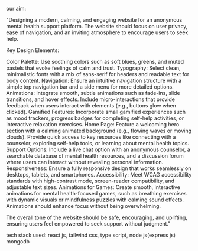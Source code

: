 our aim:

"Designing a modern, calming, and engaging website for an anonymous mental health support platform. The website should focus on user privacy, ease of navigation, and an inviting atmosphere to encourage users to seek help.

Key Design Elements:

Color Palette: Use soothing colors such as soft blues, greens, and muted pastels that evoke feelings of calm and trust.
Typography: Select clean, minimalistic fonts with a mix of sans-serif for headers and readable text for body content.
Navigation: Ensure an intuitive navigation structure with a simple top navigation bar and a side menu for more detailed options.
Animations: Integrate smooth, subtle animations such as fade-ins, slide transitions, and hover effects. Include micro-interactions that provide feedback when users interact with elements (e.g., buttons glow when clicked).
Gamified Features: Incorporate small gamified experiences such as mood trackers, progress badges for completing self-help activities, or interactive relaxation exercises.
Home Page: Feature a welcoming hero section with a calming animated background (e.g., flowing waves or moving clouds). Provide quick access to key resources like connecting with a counselor, exploring self-help tools, or learning about mental health topics.
Support Options: Include a live chat option with an anonymous counselor, a searchable database of mental health resources, and a discussion forum where users can interact without revealing personal information.
Responsiveness: Ensure a fully responsive design that works seamlessly on desktops, tablets, and smartphones.
Accessibility: Meet WCAG accessibility standards with high-contrast mode, screen-reader compatibility, and adjustable text sizes.
Animations for Games: Create smooth, interactive animations for mental health-focused games, such as breathing exercises with dynamic visuals or mindfulness puzzles with calming sound effects. Animations should enhance focus without being overwhelming.

The overall tone of the website should be safe, encouraging, and uplifting, ensuring users feel empowered to seek support without judgment."

tech stack used:
react js,
tailwind css,
type script,
node js(express js)
mongodb
